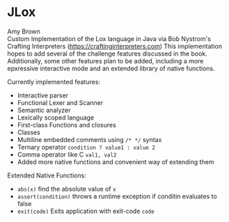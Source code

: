# JLox
Amy Brown  
Custom Implementation of the Lox language in Java via Bob Nystrom's Crafting Interpreters (https://craftinginterpreters.com)
This implementation hopes to add several of the challenge features discussed in the book. Additionally, some other features plan to be added, including a more epxressive interactive mode and an extended library of native functions.

Currently implemented features:
 * Interactive parser
 * Functional Lexer and Scanner
 * Semantic analyzer
 * Lexically scoped language
 * First-class Functions and closures
 * Classes
 * Multiline embedded comments using `/* */` syntax
 * Ternary operator `condition ? value1 : value 2`
 * Comma operator like C `val1, val2`
 * Added more native functions and convenient way of extending them

Extended Native Functions:
 * `abs(x)` find the absolute value of `x`
 * `assert(condition)` throws a runtime exception if conditin evaluates to false
 * `exit(code)` Exits application with exit-code `code`
